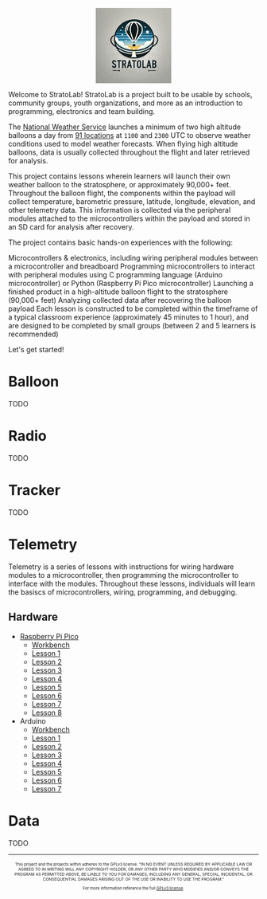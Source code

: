 <img 
    style="display: block; 
           margin-left: auto;
           margin-right: auto;
           width: 30%;"
    src="assets/images/stratolab.png" 
    alt="StratoLab logo">

Welcome to StratoLab! StratoLab is a project built to be usable by schools, community groups, youth organizations, and more as an introduction to programming, electronics and team building.

The [National Weather Service](https://www.weather.gov/chs/upperair) launches a minimum of two high altitude balloons a day from [91 locations](https://www.weather.gov/upperair/nws_upper) at `1100` and `2300` UTC to observe weather conditions used to model weather forecasts. When flying high altitude balloons, data is usually collected throughout the flight and later retrieved for analysis.

This project contains lessons wherein learners will launch their own weather balloon to the stratosphere, or approximately 90,000+ feet. Throughout the balloon flight, the components within the payload will collect temperature, barometric pressure, latitude, longitude, elevation, and other telemetry data. This information is collected via the peripheral modules attached to the microcontrollers within the payload and stored in an SD card for analysis after recovery.

The project contains basic hands-on experiences with the following:

Microcontrollers & electronics, including wiring peripheral modules between a microcontroller and breadboard
Programming microcontrollers to interact with peripheral modules using C programming language (Arduino microcontroller) or Python (Raspberry Pi Pico microcontroller)
Launching a finished product in a high-altitude balloon flight to the stratosphere (90,000+ feet)
Analyzing collected data after recovering the balloon payload
Each lesson is constructed to be completed within the timeframe of a typical classroom experience (approximately 45 minutes to 1 hour), and are designed to be completed by small groups (between 2 and 5 learners is recommended)

Let's get started!

# Balloon

TODO

# Radio

TODO

# Tracker

TODO

# Telemetry

Telemetry is a series of lessons with instructions for wiring hardware modules to a microcontroller, then programming the microcontroller to interface with the modules. Throughout these lessons, individuals will learn the basiscs of microcontrollers, wiring, programming, and debugging.

## Hardware

* [Raspberry Pi Pico](/telemetry/raspberry-pi-pico/hardware/README.md)
  * [Workbench](/telemetry/raspberry-pi-pico/workbench/README.md)
  * [Lesson 1](/telemetry/raspberry-pi-pico/python/lesson-1/README.md)
  * [Lesson 2](/telemetry/raspberry-pi-pico/python/lesson-2/README.md)
  * [Lesson 3](/telemetry/raspberry-pi-pico/python/lesson-3/README.md)
  * [Lesson 4](/telemetry/raspberry-pi-pico/python/lesson-4/README.md)
  * [Lesson 5](/telemetry/raspberry-pi-pico/python/lesson-5/README.md)
  * [Lesson 6](/telemetry/raspberry-pi-pico/python/lesson-6/README.md)
  * [Lesson 7](/telemetry/raspberry-pi-pico/python/lesson-7/README.md)
  * [Lesson 8](/telemetry/raspberry-pi-pico/python/lesson-8/README.md)
* Arduino
  * [Workbench](/telemetry/arduino/workbench/README.md)
  * [Lesson 1](/telemetry/arduino/c/lesson-1/README.md)
  * [Lesson 2](/telemetry/arduino/c/lesson-2/README.md)
  * [Lesson 3](/telemetry/arduino/c/lesson-3/README.md)
  * [Lesson 4](/telemetry/arduino/c/lesson-4/README.md)
  * [Lesson 5](/telemetry/arduino/c/lesson-5/README.md)
  * [Lesson 6](/telemetry/arduino/c/lesson-6/README.md)
  * [Lesson 7](/telemetry/arduino/c/lesson-7/README.md)

# Data

TODO

<hr>

<div style="text-align: center; font-size: 8px;">
    <p>This project and the projects within adheres to the GPLv3 license. "IN NO EVENT UNLESS REQUIRED BY APPLICABLE LAW OR AGREED TO IN WRITING WILL ANY COPYRIGHT HOLDER, OR ANY OTHER PARTY WHO MODIFIES AND/OR CONVEYS THE PROGRAM AS PERMITTED ABOVE, BE LIABLE TO YOU FOR DAMAGES, INCLUDING ANY GENERAL, SPECIAL, INCIDENTAL, OR CONSEQUENTIAL DAMAGES ARISING OUT OF THE USE OR INABILITY TO USE THE PROGRAM."
    </p>
    <p>For more information reference the full <a href="https://www.gnu.org/licenses/gpl-3.0.en.html">GPLv3 license</a>.
